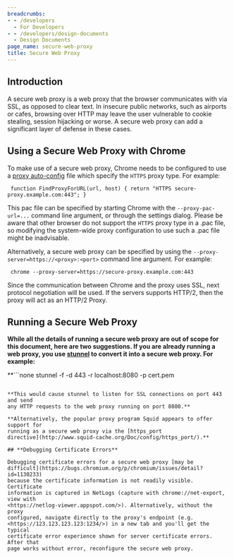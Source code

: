 ```yaml
---
breadcrumbs:
- - /developers
  - For Developers
- - /developers/design-documents
  - Design Documents
page_name: secure-web-proxy
title: Secure Web Proxy
---
```


## Introduction

A secure web proxy is a web proxy that the browser communicates with via SSL, as
opposed to clear text. In insecure public networks, such as airports or cafes,
browsing over HTTP may leave the user vulnerable to cookie stealing, session
hijacking or worse. A secure web proxy can add a significant layer of defense in
these cases.

## **Using a Secure Web Proxy with Chrome**

To make use of a secure web proxy, Chrome needs to be configured to use a [proxy
auto-config](http://en.wikipedia.org/wiki/Proxy_auto-config) file which specify
the `HTTPS` proxy type. For example:

```none
 function FindProxyForURL(url, host) { return "HTTPS secure-proxy.example.com:443"; }
```

This pac file can be specified by starting Chrome with the `--proxy-pac-url=...`
command line argument, or through the settings dialog. Please be aware that
other browser do not support the `HTTPS` proxy type in a .pac file, so modifying
the system-wide proxy configuration to use such a .pac file might be
inadvisable.

Alternatively, a secure web proxy can be specified by using the
`--proxy-server=https://<proxy>:<port>` command line argument. For example:

```none
 chrome --proxy-server=https://secure-proxy.example.com:443
```

Since the communication between Chrome and the proxy uses SSL, next protocol
negotiation will be used. If the servers supports HTTP/2, then the proxy will
act as an HTTP/2 Proxy.

## **Running a Secure Web Proxy**

**While all the details of running a secure web proxy are out of scope for this
document, here are two suggestions. If you are already running a web proxy, you
use [stunnel](http://www.stunnel.org/) to convert it into a secure web proxy.
For example:**

**```none
stunnel -f -d 443 -r localhost:8080 -p cert.pem 
```**

**This would cause stunnel to listen for SSL connections on port 443 and send
any HTTP requests to the web proxy running on port 8080.**

**Alternatively, the popular proxy program Squid appears to offer support for
running as a secure web proxy via the [https_port
directive](http://www.squid-cache.org/Doc/config/https_port/).**

## **Debugging Certificate Errors**

Debugging certificate errors for a secure web proxy [may be
difficult](https://bugs.chromium.org/p/chromium/issues/detail?id=1130233)
because the certificate information is not readily visible. Certificate
information is captured in NetLogs (capture with chrome://net-export, view with
<https://netlog-viewer.appspot.com/>). Alternatively, without the proxy
configured, navigate directly to the proxy's endpoint (e.g.
<https://123.123.123.123:1234/>) in a new tab and you'll get the typical
certificate error experience shown for server certificate errors. After that
page works without error, reconfigure the secure web proxy.